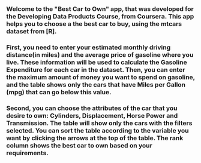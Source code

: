 

### Welcome to the "Best Car to Own" app, that was developed for the Developing Data Products Course, from Coursera. This app helps you to choose a the best car to buy, using the mtcars dataset from [R].

### First, you need to enter your estimated monthly driving distance(in miles) and the average price of gasoline where you live. These information will be used to calculate the Gasoline Expenditure for each car in the dataset. Then, you can enter the maximum amount of money you want to spend on gasoline, and the table shows only the cars that have Miles per Gallon (mpg) that can go below this value.

### Second, you can choose the attributes of the car that you desire to own: Cylinders, Displacement, Horse Power and Transmission. The table will show only the cars with the filters selected. You can sort the table according to the variable you want by clicking the arrows at the top of the table. The rank column shows the best car to own based on your requirements.

